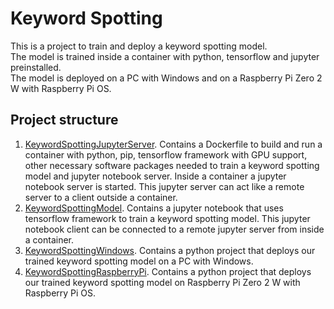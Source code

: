 # Keyword Spotting

This is a project to train and deploy a keyword spotting model. \
The model is trained inside a container with python, tensorflow and jupyter preinstalled. \
The model is deployed on a PC with Windows and on a Raspberry Pi Zero 2 W with Raspberry Pi OS.

## Project structure
1. [KeywordSpottingJupyterServer][KeywordSpottingJupyterServerLink]. Contains a Dockerfile to build and run a container with python, pip, tensorflow framework with GPU support, other necessary software packages needed to train a keyword spotting model and jupyter notebook server. Inside a container a jupyter notebook server is started. This jupyter server can act like a remote server to a client outside a container.
2. [KeywordSpottingModel][KeywordSpottingModelLink]. Contains a jupyter notebook that uses tensorflow framework to train a keyword spotting model. This jupyter notebook client can be connected to a remote jupyter server from inside a container.
3. [KeywordSpottingWindows][KeywordSpottingWindowsLink]. Contains a python project that deploys our trained keyword spotting model on a PC with Windows.
4. [KeywordSpottingRaspberryPi][KeywordSpottingRaspberryPiLink]. Contains a python project that deploys our trained keyword spotting model on Raspberry Pi Zero 2 W with Raspberry Pi OS.

[KeywordSpottingJupyterServerLink]: KeywordSpottingJupyterServer
[KeywordSpottingModelLink]: KeywordSpottingModel
[KeywordSpottingRaspberryPiLink]: KeywordSpottingRaspberryPi
[KeywordSpottingWindowsLink]: KeywordSpottingWindows